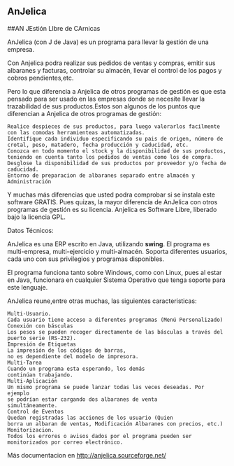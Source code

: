 ##           **AnJelica**
##AN JEstión LIbre de CArnicas

AnJelica (con J de Java) es un programa para llevar la gestión de una empresa.

Con Anjelica podra realizar sus pedidos de ventas y compras, emitir sus albaranes y facturas, controlar su almacén, llevar el control de los pagos y cobros pendientes,etc.

Pero lo que diferencia a Anjelica de otros programas de gestión es que esta pensado para ser usado en las empresas donde se necesite llevar la trazabilidad de sus productos.Estos son algunos de los puntos que diferencian a Anjelica
de otros programas de gestión:

    Realice despieces de sus productos, para luego valorarlos facilmente con las comodas herramienteas automatizadas.
    Identifique cada individuo especificando su pais de origen, número de crotal, peso, matadero, fecha producción y caducidad, etc.
    Conozca en todo momento el stock y la disponibilidad de sus productos, teniendo en cuenta tanto los pedidos de ventas como los de compra. Desglose la disponibilidad de sus productos por proveedor y/o fecha de caducidad.
    Entorno de preparacion de albaranes separado entre almacén y Administración


Y muchas más diferencias que usted podra comprobar si se instala este software GRATIS. Pues quizas, la mayor diferencia de AnJelica con otros programas de gestión es su licencia. Anjelica es Software Libre, liberado bajo la licencia GPL.

Datos Técnicos:

AnJelica es una ERP escrito en Java, utilizando **swing**.
El programa es multi-empresa, multi-ejercicio y multi-almacén. Soporta diferentes usuarios, cada uno con sus privilegios y programas disponibles.

El programa funciona tanto sobre Windows, como con Linux, pues al estar en Java, funcionara en cualquier Sistema Operativo que tenga soporte para este lenguaje.

AnJelica reune,entre otras muchas, las siguientes caracteristicas:

    Multi-Usuario.
    Cada usuario tiene acceso a diferentes programas (Menú Personalizado)
    Conexión con básculas
    Los pesos se pueden recoger directamente de las básculas a través del puerto serie (RS-232).
    Impresión de Etiquetas
    La impresión de los códigos de barras,
    no es dependiente del modelo de impresora.
    Multi-Tarea
    Cuando un programa esta esperando, los demás
    continúan trabajando.
    Multi-Aplicación
    Un mismo programa se puede lanzar todas las veces deseadas. Por ejemplo
    se podrían estar cargando dos albaranes de venta
    simultáneamente.
    Control de Eventos
    Quedan registradas las acciones de los usuario (Quien
    borra un albaran de ventas, Modificación Albaranes con precios, etc.)
    Monitorizacion.
    Todos los errores o avisos dados por el programa pueden ser monitorizados por correo electrónico.

Más documentacion en http://anjelica.sourceforge.net/


